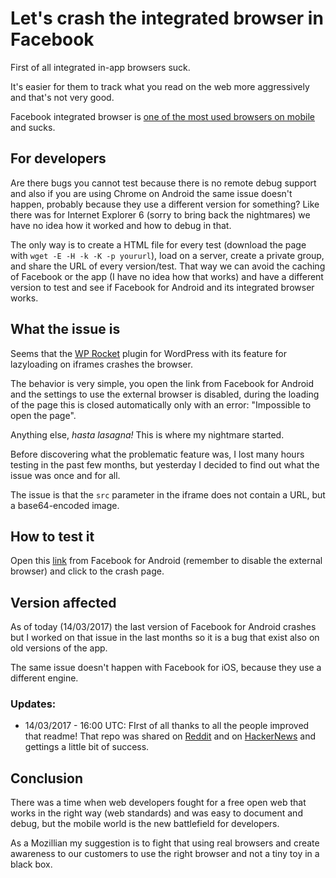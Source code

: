 # Let's crash the integrated browser in Facebook

First of all integrated in-app browsers suck. 

It's easier for them to track what you read on the web more aggressively and that's not very good.  

Facebook integrated browser is [one of the most used browsers on mobile](https://twitter.com/auchenberg/status/834894652775923712?s=09) and sucks.

## For developers

Are there bugs you cannot test because there is no remote debug support and also if you are using Chrome on Android the same issue doesn't happen, probably because they use a different version for something? Like there was for Internet Explorer 6 (sorry to bring back the nightmares) we have no idea how it worked and how to debug in that.  

The only way is to create a HTML file for every test (download the page with `wget -E -H -k -K -p yoururl`), load on a server, create a private group, and share the URL of every version/test. That way we can avoid the caching of Facebook or the app (I have no idea how that works) and have a different version to test and see if Facebook for Android and its integrated browser works.

## What the issue is

Seems that the [WP Rocket](https://wp-rocket.me/) plugin for WordPress with its feature for lazyloading on iframes crashes the browser.  

The behavior is very simple, you open the link from Facebook for Android and the settings to use the external browser is disabled, during the loading of the page this is closed automatically only with an error: "Impossible to open the page".

Anything else, *hasta lasagna!* This is where my nightmare started.  

Before discovering what the problematic feature was, I lost many hours testing in the past few months, but yesterday I decided to find out what the issue was once and for all.

The issue is that the `src` parameter in the iframe does not contain a URL, but a base64-encoded image.

## How to test it

Open this [link](https://www.facebook.com/Mte90/posts/10212614660344107) from Facebook for Android (remember to disable the external browser) and click to the crash page.

## Version affected

As of today (14/03/2017) the last version of Facebook for Android crashes but I worked on that issue in the last months so it is a bug that exist also on old versions of the app.  

The same issue doesn't happen with Facebook for iOS, because they use a different engine.

### Updates:

* 14/03/2017 - 16:00 UTC: FIrst of all thanks to all the people improved that readme! That repo was shared on [Reddit](https://www.reddit.com/r/webdev/comments/5zbb2d/lets_crash_the_integrated_browser_in_facebook_for/) and on [HackerNews](https://news.ycombinator.com/item?id=13867227) and gettings a little bit of success.

## Conclusion

There was a time when web developers fought for a free open web that works in the right way (web standards) and was easy to document and debug, but the mobile world is the new battlefield for developers.  

As a Mozillian my suggestion is to fight that using real browsers and create awareness to our customers to use the right browser and not a tiny toy in a black box.

